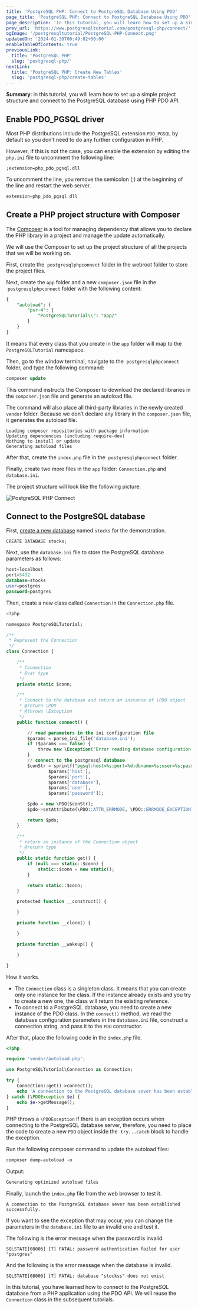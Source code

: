 ```yaml
---
title: 'PostgreSQL PHP: Connect to PostgreSQL Database Using PDO'
page_title: 'PostgreSQL PHP: Connect to PostgreSQL Database Using PDO'
page_description: 'In this tutorial, you will learn how to set up a simple project structure and connect to the PostgreSQL database using PHP PDO API.'
prev_url: 'https://www.postgresqltutorial.com/postgresql-php/connect/'
ogImage: '/postgresqltutorial/PostgreSQL-PHP-Connect.png'
updatedOn: '2024-01-30T00:49:02+00:00'
enableTableOfContents: true
previousLink:
  title: 'PostgreSQL PHP'
  slug: 'postgresql-php/'
nextLink:
  title: 'PostgreSQL PHP: Create New Tables'
  slug: 'postgresql-php/create-tables'
---
```


**Summary**: in this tutorial, you will learn how to set up a simple project structure and connect to the PostgreSQL database using PHP PDO API.

## Enable PDO_PGSQL driver

Most PHP distributions include the PostgreSQL extension `PDO_PGSQL` by default so you don’t need to do any further configuration in PHP.

However, if this is not the case, you can enable the extension by editing the `php.ini` file to uncomment the following line:

```shellsqlsql
;extension=php_pdo_pgsql.dll
```

To uncomment the line, you remove the semicolon (;) at the beginning of the line and restart the web server.

```php
extension=php_pdo_pgsql.dll
```

## Create a PHP project structure with Composer

The [Composer](http://Composer) is a tool for managing dependency that allows you to declare the PHP library in a project and manage the update automatically.

We will use the Composer to set up the project structure of all the projects that we will be working on.

First, create the  `postgresqlphpconnect` folder in the webroot folder to store the project files.

Next, create the `app` folder and a new `composer.json` file in the  `postgresqlphpconnect` folder with the following content:

```sql
{
    "autoload": {
        "psr-4": {
            "PostgreSQLTutorial\\": "app/"
        }
    }
}
```

It means that every class that you create in the `app` folder will map to the `PostgreSQLTutorial` namespace.

Then, go to the window terminal, navigate to the  `postgresqlphpconnect` folder, and type the following command:

```sql
composer update
```

This command instructs the Composer to download the declared libraries in the `composer.json` file and generate an autoload file.

The command will also place all third\-party libraries in the newly created `vendor` folder. Because we don’t declare any library in the `composer.json` file, it generates the autoload file.

```
Loading composer repositories with package information
Updating dependencies (including require-dev)
Nothing to install or update
Generating autoload files
```

After that, create the `index.php` file in the  `postgresqlphpconnect` folder.

Finally, create two more files in the `app` folder: `Connection.php` and `database.ini`.

The project structure will look like the following picture:

![PostgreSQL PHP Connect](/postgresqltutorial/PostgreSQL-PHP-Connect.png)

## Connect to the PostgreSQL database

First, [create a new database](../postgresql-administration/postgresql-create-database) named `stocks` for the demonstration.

```
CREATE DATABASE stocks;
```

Next, use the `database.ini` file to store the PostgreSQL database parameters as follows:

```sql
host=localhost
port=5432
database=stocks
user=postgres
password=postgres
```

Then, create a new class called `Connection` in the `Connection.php` file.

```sql
<?php

namespace PostgreSQLTutorial;

/**
 * Represent the Connection
 */
class Connection {

    /**
     * Connection
     * @var type
     */
    private static $conn;

    /**
     * Connect to the database and return an instance of \PDO object
     * @return \PDO
     * @throws \Exception
     */
    public function connect() {

        // read parameters in the ini configuration file
        $params = parse_ini_file('database.ini');
        if ($params === false) {
            throw new \Exception("Error reading database configuration file");
        }
        // connect to the postgresql database
        $conStr = sprintf("pgsql:host=%s;port=%d;dbname=%s;user=%s;password=%s",
                $params['host'],
                $params['port'],
                $params['database'],
                $params['user'],
                $params['password']);

        $pdo = new \PDO($conStr);
        $pdo->setAttribute(\PDO::ATTR_ERRMODE, \PDO::ERRMODE_EXCEPTION);

        return $pdo;
    }

    /**
     * return an instance of the Connection object
     * @return type
     */
    public static function get() {
        if (null === static::$conn) {
            static::$conn = new static();
        }

        return static::$conn;
    }

    protected function __construct() {

    }

    private function __clone() {

    }

    private function __wakeup() {

    }

}
```

How it works.

- The `Connection` class is a singleton class. It means that you can create only one instance for the class. If the instance already exists and you try to create a new one, the class will return the existing reference.
- To connect to a PostgreSQL database, you need to create a new instance of the PDO class. In the `connect()` method, we read the database configuration parameters in the `database.ini` file, construct a connection string, and pass it to the `PDO` constructor.

After that, place the following code in the `index.php` file.

```php
<?php

require 'vendor/autoload.php';

use PostgreSQLTutorial\Connection as Connection;

try {
    Connection::get()->connect();
    echo 'A connection to the PostgreSQL database sever has been established successfully.';
} catch (\PDOException $e) {
    echo $e->getMessage();
}
```

PHP throws a `\PDOException` if there is an exception occurs when connecting to the PostgreSQL database server, therefore, you need to place the code to create a new `PDO` object inside the  `try...catch` block to handle the exception.

Run the following composer command to update the autoload files:

```css
composer dump-autoload -o
```

Output:

```sql
Generating optimized autoload files
```

Finally, launch the `index.php` file from the web browser to test it.

```
A connection to the PostgreSQL database sever has been established successfully.
```

If you want to see the exception that may occur, you can change the parameters in the `database.ini` file to an invalid one and test it.

The following is the error message when the password is invalid.

```
SQLSTATE[08006] [7] FATAL: password authentication failed for user "postgres"
```

And the following is the error message when the database is invalid.

```
SQLSTATE[08006] [7] FATAL: database "stockss" does not exist
```

In this tutorial, you have learned how to connect to the PostgreSQL database from a PHP application using the PDO API. We will reuse the `Connection` class in the subsequent tutorials.
